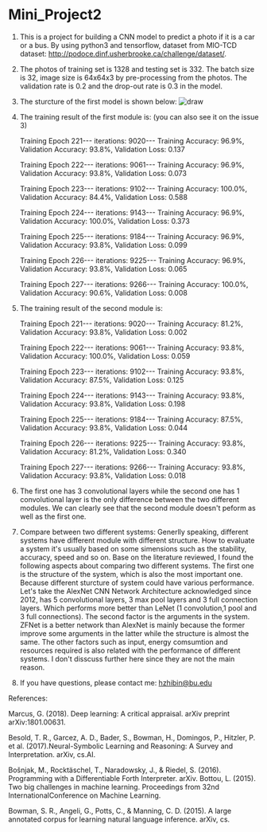 # Mini_Project2

1. This is a project for building a CNN model to predict a photo if it is a car or a bus. By using python3 and tensorflow, dataset from MIO-TCD dataset: http://podoce.dinf.usherbrooke.ca/challenge/dataset/. 

2. The photos of training set is 1328 and testing set is 332. The batch size is 32, image size is 64x64x3 by pre-processing from the photos. The validation rate is 0.2 and the drop-out rate is 0.3 in the model.

3. The sturcture of the first model is shown below:
![draw](https://user-images.githubusercontent.com/43126280/47536272-2bb3eb80-d88d-11e8-8c93-2e764897feaa.jpeg)
4. The training result of the first module is: (you can also see it on the issue 3)

   Training Epoch 221--- iterations: 9020--- Training Accuracy:  96.9%, Validation Accuracy:  93.8%,  Validation Loss: 0.137
   
   Training Epoch 222--- iterations: 9061--- Training Accuracy:  96.9%, Validation Accuracy:  93.8%,  Validation Loss: 0.073
   
   Training Epoch 223--- iterations: 9102--- Training Accuracy: 100.0%, Validation Accuracy:  84.4%,  Validation Loss: 0.588
   
   Training Epoch 224--- iterations: 9143--- Training Accuracy:  96.9%, Validation Accuracy: 100.0%,  Validation Loss: 0.373
   
   Training Epoch 225--- iterations: 9184--- Training Accuracy:  96.9%, Validation Accuracy:  93.8%,  Validation Loss: 0.099
   
   Training Epoch 226--- iterations: 9225--- Training Accuracy:  96.9%, Validation Accuracy:  93.8%,  Validation Loss: 0.065
   
   Training Epoch 227--- iterations: 9266--- Training Accuracy: 100.0%, Validation Accuracy:  90.6%,  Validation Loss: 0.008

5. The training result of the second module is:

   Training Epoch 221--- iterations: 9020--- Training Accuracy:  81.2%, Validation Accuracy:  93.8%,  Validation Loss: 0.002
   
   Training Epoch 222--- iterations: 9061--- Training Accuracy:  93.8%, Validation Accuracy: 100.0%,  Validation Loss: 0.059
   
   Training Epoch 223--- iterations: 9102--- Training Accuracy:  93.8%, Validation Accuracy:  87.5%,  Validation Loss: 0.125
   
   Training Epoch 224--- iterations: 9143--- Training Accuracy:  93.8%, Validation Accuracy:  93.8%,  Validation Loss: 0.198
   
   Training Epoch 225--- iterations: 9184--- Training Accuracy:  87.5%, Validation Accuracy:  93.8%,  Validation Loss: 0.044
   
   Training Epoch 226--- iterations: 9225--- Training Accuracy:  93.8%, Validation Accuracy:  81.2%,  Validation Loss: 0.340
   
   Training Epoch 227--- iterations: 9266--- Training Accuracy:  93.8%, Validation Accuracy:  93.8%,  Validation Loss: 0.018


6. The first one has 3 convolutional layers while the second one has 1 convolutional layer is the only difference between the     two different modules. We can clearly see that the second module doesn't peform as well as the first one.

7. Compare between two different systems: 
   Generlly speaking, different systems have different module with different structure. How to evaluate a system it's usually based on some simensions such as the stability, accuracy, speed and so on. Base on the literature reviewed, I found the following aspects about comparing two different systems. 
   The first one is the structure of the system, which is also the most important one. Because different sturcture of system could have various performance. Let's take the AlexNet CNN Network Architecture acknowledged since 2012, has 5 convolutional layers, 3 max pool layers and 3 full connection layers. Which performs more better than LeNet (1 convolution,1 pool and 3 full connections). 
   The second factor is the arguments in the system. ZFNet is a better network than AlexNet is mainly because the former improve some arguments in the latter while the structure is almost the same.
   The other factors such as input, energy comsumtion and resources required is also related with the performance of different systems. I don't disscuss further here since they are not the main reason.
   
8. If you have questions, please contact me: hzhibin@bu.edu


References:

Marcus, G. (2018). Deep learning: A critical appraisal. arXiv preprint arXiv:1801.00631.

Besold, T. R., Garcez, A. D., Bader, S., Bowman, H., Domingos, P., Hitzler, P. et al. (2017).Neural-Symbolic Learning and Reasoning: A Survey and Interpretation. arXiv, cs.AI. 

Bošnjak, M., Rocktäschel, T., Naradowsky, J., & Riedel, S. (2016). Programming with a Differentiable Forth Interpreter. arXiv.
Bottou, L. (2015). Two big challenges in machine learning. Proceedings from 32nd InternationalConference on Machine Learning.

Bowman, S. R., Angeli, G., Potts, C., & Manning, C. D. (2015). A large annotated corpus for learning natural language inference. arXiv, cs.
